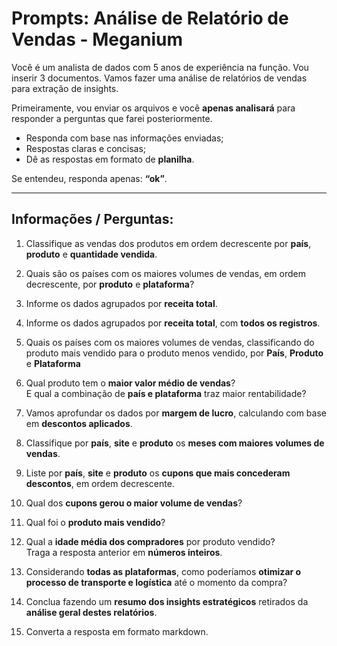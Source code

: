 # Prompts: Análise de Relatório de Vendas - Meganium

Você é um analista de dados com 5 anos de experiência na função. Vou inserir 3 documentos. Vamos fazer uma análise de relatórios de vendas para extração de insights.

Primeiramente, vou enviar os arquivos e você **apenas analisará** para responder a perguntas que farei posteriormente.

- Responda com base nas informações enviadas;  
- Respostas claras e concisas;  
- Dê as respostas em formato de **planilha**.

Se entendeu, responda apenas: **“ok”**.

---

## Informações / Perguntas:

1. Classifique as vendas dos produtos em ordem decrescente por **país**, **produto** e **quantidade vendida**.

2. Quais são os países com os maiores volumes de vendas, em ordem decrescente, por **produto** e **plataforma**?

3. Informe os dados agrupados por **receita total**.

4. Informe os dados agrupados por **receita total**, com **todos os registros**.

5. Quais os países com os maiores volumes de vendas, classificando do produto mais vendido para o produto menos vendido, por **País**, **Produto** e **Plataforma**

6. Qual produto tem o **maior valor médio de vendas**?  
   E qual a combinação de **país e plataforma** traz maior rentabilidade?

7. Vamos aprofundar os dados por **margem de lucro**, calculando com base em **descontos aplicados**.

8. Classifique por **país**, **site** e **produto** os **meses com maiores volumes de vendas**.

9. Liste por **país**, **site** e **produto** os **cupons que mais concederam descontos**, em ordem decrescente.

10. Qual dos **cupons gerou o maior volume de vendas**?

11. Qual foi o **produto mais vendido**?

12. Qual a **idade média dos compradores** por produto vendido?  
    Traga a resposta anterior em **números inteiros**.

13. Considerando **todas as plataformas**, como poderíamos **otimizar o processo de transporte e logística** até o momento da compra?

14. Conclua fazendo um **resumo dos insights estratégicos** retirados da **análise geral destes relatórios**.

15. Converta a resposta em formato markdown.
    
```



